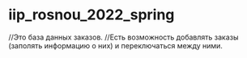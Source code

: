 # iip_rosnou_2022_spring
//Это база данных заказов.
//Есть возможность добавлять заказы (заполять информацию о них) и переключаться между ними.